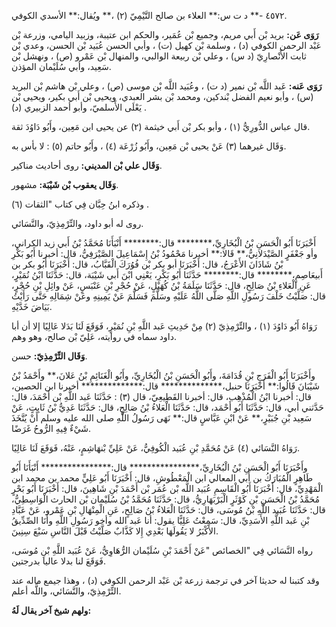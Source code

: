 ٤٥٧٢ -** د ت س:** العلاء بن صالح التَّيْمِيّ (٢) ،** ويُقال:** الأسدي الكوفي.

**رَوَى عَن:** بريد بْن أَبي مريم، وجميع بْن عُمَير، والحكم ابن عتيبة، وزبيد اليامي، وزرعة بْن عَبْد الرحمن الكوفي (د) ، وسلمة بْن كهيل (ت) ، وأبي الحسن عُبَيد بْن الحسن، وعدي بْن ثابت الأَنْصارِيّ (د س) ، وعلي بْن ربيعة الوالبي، والمنهال بْن عَمْرو (ص) ، ونهشل بْن سَعِيد، وأبي سُلَيْمان المؤذن.

**رَوَى عَنه:** عَبد اللَّه بْن نمير (د ت) ، وعُبَيد اللَّه بْن موسى (ص) ، وعلي بْن هاشم بْن البريد (س) ، وأبو نعيم الفضل بْندكين، ومحمد بْن بشر العبدي، ويحيى بْن أَبي بكير، ويحيى بْن يَعْلَى الأَسلميّ، وأبو أحمد الزبيري (د) .

قال عباس الدُّورِيُّ (١) ، وأبو بكر بْن أَبي خيثمة (٢) عن يحيى ابن مَعِين، وأَبُو دَاوُدَ ثقة.

وَقَال غيرهما (٣) عَنْ يحيى بْن مَعِين، وأَبُو زُرْعَة (٤) ، وأَبُو حاتم (٥) : لا بأس به.

**وَقَال علي بْن المديني:** روى أحاديث مناكير.

**وَقَال يعقوب بْن شَيْبَة:** مشهور.

وذكره ابنُ حِبَّان فِي كتاب "الثقات (٦) .

روى له أبو داود، والتِّرْمِذِيّ، والنَّسَائي.

أَخْبَرَنَا أَبُو الْحَسَنِ بْنُ الْبُخَارِيِّ،******** قال:******** أَنْبَأَنَا مُحَمَّدُ بْنُ أَبي زيد الكراني، وأو جَعْفَرٍ الصَّيْدَلانِيُّ،** قَالا:** أخبرنا مَحْمُودُ بْنُ إِسْمَاعِيلَ الصَّيْرَفِيُّ، قال: أخبرنا أَبُو بَكْرِ بْنُ شَاذَانَ الأَعْرَجُ، قال: أَخْبَرَنَا أبو بكر بْن فُوُرَكَ الْقَبَّابُ، قال: أَخْبَرَنَا أَبُو بكر بن أَبيعَاصِمٍ،******** قال:******** حَدَّثَنَا أَبُو بَكْرِ، يَعْنِي ابْنَ أَبي شَيْبَة، قال: حَدَّثَنَا ابْنُ نُمَيْرٍ، عَنِ الْعَلاءِ بْنُ صَالِحٍ، قال: حَدَّثَنَا سَلَمَةُ بْنُ كُهَيْلٍ، عَنْ حُجْرِ بْنِ عَنْبَسٍ، عَنْ وائِلِ بْنِ حُجْرٍ، قال: صَلَّيْتُ خَلْفَ رَسُولِ اللَّهِ صَلَّى اللَّهُ عَلَيْهِ وسَلَّمَ فَسَلَّمَ عَنْ يَمِينِهِ وعَنْ شِمَالِهِ حَتَّى رَأَيْتُ بَيَاضَ خَدَّيْهِ.

رَوَاهُ أَبُو دَاوُدَ (١) ، والتِّرْمِذِيّ (٢) مِنْ حَدِيثِ عَبد اللَّهِ بْنِ نُمَيْرٍ، فَوَقَعَ لَنَا بَدَلا عَالِيًا إلا أن أبا داود سماه في روايته، عَلِيّ بْن صالح، وهو وهم.

**وَقَال التِّرْمِذِيّ:** حسن.

وأَخْبَرَنَا أَبُو الْفَرَجِ بْنِ قُدَامَةَ، وأَبُو الْحَسَنِ بْنُ الْبُخَارِيِّ، وأَبُو الْغَنَائِمِ بْنُ عَلانَ،** وأَحْمَدُ بْنُ شَيْبَانَ قَالُوا:** أَخْبَرَنَا حنبل،************** قال:************** أخبرنا ابن الحصين، قال: أخبرنا ابْنُ الْمُذْهِب، قال: أخبرنا القَطِيعِيّ، قال (٣) : حَدَّثَنَا عَبد اللَّهِ بْن أَحْمَدَ، قال: حَدَّثني أبي، قال: حَدَّثَنَا أَبُو أَحْمَد، قال: حَدَّثَنَا الْعَلاءُ بْنُ صَالِحٍ، قال: حَدَّثَنَا عَدِيُّ بْنُ ثَابِتٍ، عَنْ سَعِيد بْنِ جُبَيْرٍ،** عَنْ ابْنِ عَبَّاسٍ قال:** نَهَى رَسُولُ اللَّهِ صلى الله عليه وسلم أَنْ يُتَّخَذَ شَيْءٌ فِيهِ الرُّوحُ غَرَضًا.

رَوَاهُ النَّسَائي (٤) عَنْ مُحَمَّدِ بْنِ عُبَيد الْكُوفِيُّ، عَنْ عَلِيِّ بْنهَاشِمٍ، عَنْهُ، فَوَقَعَ لَنَا عَالِيًا.

وأَخْبَرَنَا أَبُو الْحَسَنِ بْنُ الْبُخَارِيِّ،**************** قال:**************** أَنْبَأَنَا أَبُو طَاهِرٍ الْمُبَارَكُ بن أَبي المعالي ابن الْمَعْطُوشِ، قال: أَخْبَرَنَا أَبُو عَلِيٍّ محمد بن محمد ابن الْمَهْدِيِّ، قال: أَخْبَرَنَا أَبُو الْقَاسِمِ عُبَيد اللَّه بْن عُمَر بْن أَحْمَدَ بْنِ شَاهِينَ، قال: أَخْبَرَنَا أَبُو بَحْرٍ مُحَمَّدُ بْنُ الْحَسَنِ بْنِ كَوْثَرٍ الْبَرْبَهَارِيُّ، قال: حَدَّثَنَا مُحَمَّدُ بْنُ سُلَيْمان بْن الحارث الْوَاسِطِيُّ، قال: حَدَّثَنَا عُبَيد اللَّهِ بْنُ مُوسَى، قال: حَدَّثَنَا الْعَلاءُ بْنُ صَالِحٍ، عَنِ الْمِنْهَالِ بْنِ عَمْرو، عَنْ عَبَّادِ بْنِ عَبد اللَّهِ الأَسَدِيِّ، قال: سَمِعْتُ عَلِيًّا يقول: أنا عَبد الله وأخو رَسُولِ اللَّهِ وأَنَا الصِّدِّيقُ الأَكْبَرُ لا يَقُولَهَا بَعْدِي إِلا كَذَّابٌ صَلَّيْتُ قَبْلَ النَّاسِ سَبْعَ سِنِينَ.

رواه النَّسَائي فِي "الخصائص "عَنْ أَحْمَدَ بْنِ سُلَيْمان الرُّهَاوِيُّ، عَنْ عُبَيد اللَّهِ بْنِ مُوسَى، فَوَقَعَ لنا بدلا عاليا بدرجتين.

وقد كتبنا له حديثا آخر في ترجمة زرعة بْن عَبْد الرحمن الكوفي (د) ، وهذا جيمع ماله عند التِّرْمِذِيّ، والنَّسَائي، واللَّه أعلم.

**ولهم شيخ آخر يقال لَهُ:**